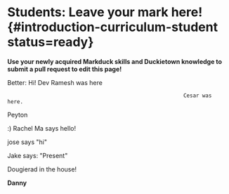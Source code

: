# Students: Leave your mark here! {#introduction-curriculum-student status=ready}

**Use your newly acquired Markduck skills and Duckietown knowledge to submit a pull request to edit this page!**

Better: Hi! Dev Ramesh was here

                                                            Cesar was here. 

Peyton

:) Rachel Ma says hello!

jose says "hi"

Jake says: "Present"

Dougierad in the house!

**Danny**
<!-- this is a comment; it will not appear in the outputted online book -->
